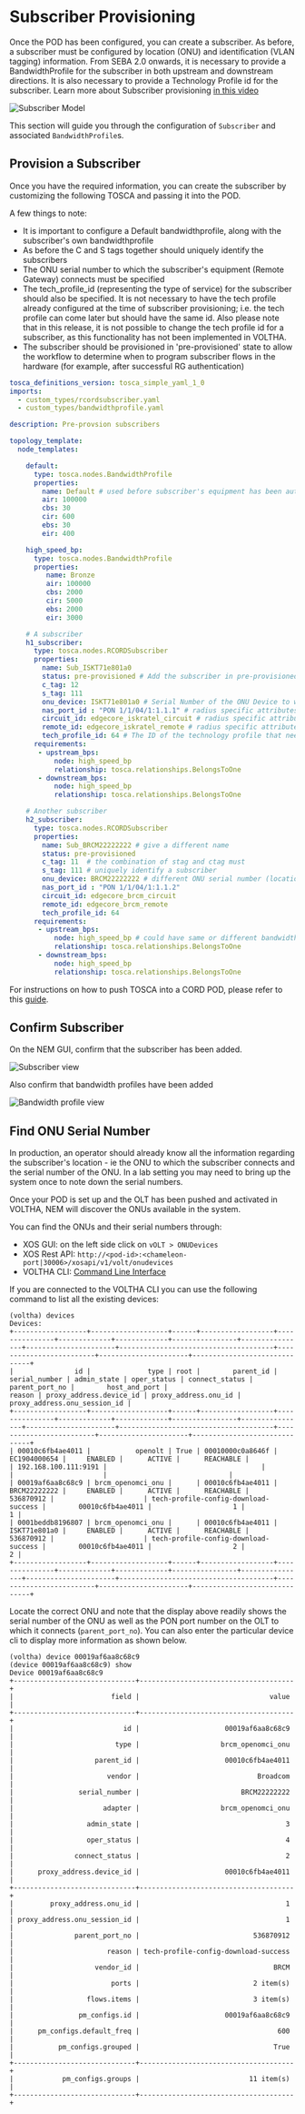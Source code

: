 # Subscriber Provisioning

Once the POD has been configured, you can create a subscriber. As before, a subscriber must be configured by location (ONU) and identification (VLAN tagging) information.
From SEBA 2.0 onwards, it is necessary to provide a BandwidthProfile for the subscriber in both upstream and downstream directions.
It is also necessary to provide a Technology Profile id for the subscriber.
Learn more about Subscriber provisioning [in this video](https://www.youtube.com/watch?v=RXjH9zdjqvA&t=420s)

![Subscriber Model](./screenshots/sub-model.png)

This section will guide you through the configuration of `Subscriber` and associated `BandwidthProfile`s.

## Provision a Subscriber

Once you have the required information, you can create the subscriber by
customizing the following TOSCA and passing it into the POD.

A few things to note:

* It is important to configure a Default bandwidthprofile, along with the subscriber's own bandwidthprofile
* As before the C and S tags together should uniquely identify the subscribers
* The ONU serial number to which the subscriber's equipment (Remote Gateway) connects must be specified
* The tech_profile_id (representing the type of service) for the subscriber should also be specified. It is not necessary to have the tech profile already configured at the time of subscriber provisioning; i.e. the tech profile can come later but should have the same id. Also please note that in this release, it is not possible to change the tech profile id for a subscriber, as this functionality has not been implemented in VOLTHA.
* The subscriber should be provisioned in 'pre-provisioned' state to allow the workflow to determine when to program subscriber flows in the hardware (for example, after successful RG authentication)


```yaml
tosca_definitions_version: tosca_simple_yaml_1_0
imports:
  - custom_types/rcordsubscriber.yaml
  - custom_types/bandwidthprofile.yaml

description: Pre-provsion subscribers

topology_template:
  node_templates:

    default:
      type: tosca.nodes.BandwidthProfile
      properties:
        name: Default # used before subscriber's equipment has been authenticated
        air: 100000
        cbs: 30
        cir: 600
        ebs: 30
        eir: 400

    high_speed_bp:
      type: tosca.nodes.BandwidthProfile
      properties:
         name: Bronze
         air: 100000
         cbs: 2000
         cir: 5000
         ebs: 2000
         eir: 3000

    # A subscriber
    h1_subscriber:
      type: tosca.nodes.RCORDSubscriber
      properties:
        name: Sub_ISKT71e801a0
        status: pre-provisioned # Add the subscriber in pre-provisioned state
        c_tag: 12
        s_tag: 111
        onu_device: ISKT71e801a0 # Serial Number of the ONU Device to which this subscriber is connected
        nas_port_id : "PON 1/1/04/1:1.1.1" # radius specific attributes
        circuit_id: edgecore_iskratel_circuit # radius specific attributes
        remote_id: edgecore_iskratel_remote # radius specific attributes
        tech_profile_id: 64 # The ID of the technology profile that needs to be applied to this subscriber
      requirements:
       - upstream_bps:
           node: high_speed_bp
           relationship: tosca.relationships.BelongsToOne
       - downstream_bps:
           node: high_speed_bp
           relationship: tosca.relationships.BelongsToOne

    # Another subscriber
    h2_subscriber:
      type: tosca.nodes.RCORDSubscriber
      properties:
        name: Sub_BRCM22222222 # give a different name
        status: pre-provisioned
        c_tag: 11  # the combination of stag and ctag must
        s_tag: 111 # uniquely identify a subscriber
        onu_device: BRCM22222222 # different ONU serial number (location)
        nas_port_id : "PON 1/1/04/1:1.1.2"
        circuit_id: edgecore_brcm_circuit
        remote_id: edgecore_brcm_remote
        tech_profile_id: 64
      requirements:
       - upstream_bps:
           node: high_speed_bp # could have same or different bandwidth profile
           relationship: tosca.relationships.BelongsToOne
       - downstream_bps:
           node: high_speed_bp
           relationship: tosca.relationships.BelongsToOne
```

For instructions on how to push TOSCA into a CORD POD, please
refer to this [guide](../../../xos-tosca/README.md).

## Confirm Subscriber

On the NEM GUI, confirm that the subscriber has been added.

![Subscriber view](./screenshots/subs-0.png)

Also confirm that bandwidth profiles have been added

![Bandwidth profile view](./screenshots/bp-0.png)

## Find ONU Serial Number

In production, an operator should already know all the information regarding the subscriber's location - ie the ONU to which the subscriber connects and the serial number of the ONU.
In a lab setting you may need to bring up the system once to note down the serial numbers.

Once your POD is set up and the OLT has been pushed and activated in VOLTHA,
NEM will discover the ONUs available in the system.

You can find the ONUs and their serial numbers through:

* XOS GUI: on the left side click on `vOLT > ONUDevices`
* XOS Rest API: `http://<pod-id>:<chameleon-port|30006>/xosapi/v1/volt/onudevices`
* VOLTHA CLI: [Command Line Interface](../../../charts/voltha.md#how-to-access-the-voltha-cli)

If you are connected to the VOLTHA CLI you can use the following
command to list all the existing devices:

```shell
(voltha) devices
Devices:
+------------------+-------------------+------+------------------+---------------+-------------+-------------+----------------+----------------+----------------------+--------------------------------------+-------------------------+----------------------+------------------------------+
|               id |              type | root |        parent_id | serial_number | admin_state | oper_status | connect_status | parent_port_no |        host_and_port |                               reason | proxy_address.device_id | proxy_address.onu_id | proxy_address.onu_session_id |
+------------------+-------------------+------+------------------+---------------+-------------+-------------+----------------+----------------+----------------------+--------------------------------------+-------------------------+----------------------+------------------------------+
| 00010c6fb4ae4011 |           openolt | True | 00010000c0a8646f |  EC1904000654 |     ENABLED |      ACTIVE |      REACHABLE |                | 192.168.100.111:9191 |                                      |                         |                      |                              |
| 00019af6aa8c68c9 | brcm_openomci_onu |      | 00010c6fb4ae4011 |  BRCM22222222 |     ENABLED |      ACTIVE |      REACHABLE |      536870912 |                      | tech-profile-config-download-success |        00010c6fb4ae4011 |                    1 |                            1 |
| 0001beddb8196807 | brcm_openomci_onu |      | 00010c6fb4ae4011 |  ISKT71e801a0 |     ENABLED |      ACTIVE |      REACHABLE |      536870912 |                      | tech-profile-config-download-success |        00010c6fb4ae4011 |                    2 |                            2 |
+------------------+-------------------+------+------------------+---------------+-------------+-------------+----------------+----------------+----------------------+--------------------------------------+-------------------------+----------------------+------------------------------+

```

Locate the correct ONU and note that the display above readily shows the serial number of the ONU as well as the PON port number on the OLT to which it connects (`parent_port_no`). You can also enter the particular device cli to display more information as shown below.

```shell
(voltha) device 00019af6aa8c68c9
(device 00019af6aa8c68c9) show
Device 00019af6aa8c68c9
+------------------------------+--------------------------------------+
|                        field |                                value |
+------------------------------+--------------------------------------+
|                           id |                     00019af6aa8c68c9 |
|                         type |                    brcm_openomci_onu |
|                    parent_id |                     00010c6fb4ae4011 |
|                       vendor |                             Broadcom |
|                serial_number |                         BRCM22222222 |
|                      adapter |                    brcm_openomci_onu |
|                  admin_state |                                    3 |
|                  oper_status |                                    4 |
|               connect_status |                                    2 |
|      proxy_address.device_id |                     00010c6fb4ae4011 |
+------------------------------+--------------------------------------+
|         proxy_address.onu_id |                                    1 |
| proxy_address.onu_session_id |                                    1 |
|               parent_port_no |                            536870912 |
|                       reason | tech-profile-config-download-success |
|                    vendor_id |                                 BRCM |
|                        ports |                            2 item(s) |
|                  flows.items |                            3 item(s) |
|                pm_configs.id |                     00019af6aa8c68c9 |
|      pm_configs.default_freq |                                  600 |
|           pm_configs.grouped |                                 True |
+------------------------------+--------------------------------------+
|            pm_configs.groups |                           11 item(s) |
+------------------------------+--------------------------------------+
```
